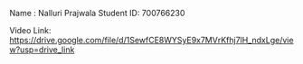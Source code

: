 Name : Nalluri Prajwala
Student ID: 700766230

Video Link: https://drive.google.com/file/d/1SewfCE8WYSyE9x7MVrKfhj7lH_ndxLge/view?usp=drive_link
